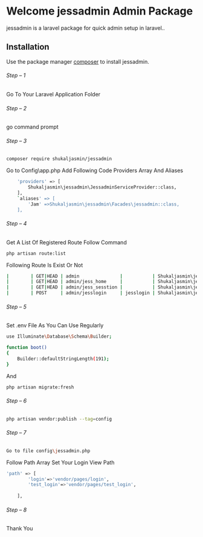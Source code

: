 # Welcome jessadmin Admin Package 
jessadmin is a laravel package for quick admin setup in laravel..
## Installation
Use the package manager [composer](https://getcomposer.org/) to install jessadmin.
###### Step – 1
Go To Your Laravel Application Folder
###### Step – 2
go command prompt
###### Step – 3
```bash
composer require shukaljasmin/jessadmin
```
Go to Config\app.php
Add Following Code Providers Array And Aliases
```bash
    'providers' => [
        Shukaljasmin\jessadmin\JessadminServiceProvider::class,
    ],
    `aliases' => [
        'Jam' =>Shukaljasmin\jessadmin\Facades\jessadmin::class,
    ],
```

###### Step – 4
Get A List Of Registered Route Follow Command
```bash
php artisan route:list
```
Following Route Is Exist Or Not
```bash
|        | GET|HEAD | admin               |           | Shukaljasmin\jessadmin\Controllers\JessadminController@index       | web            |        
|        | GET|HEAD | admin/jess_home     |           | Shukaljasmin\jessadmin\Controllers\JessadminController@home        | web,AdminCheck |        
|        | GET|HEAD | admin/jess_sesstion |           | Shukaljasmin\jessadmin\Controllers\JessAdminSessionController@show | web            |        
|        | POST     | admin/jesslogin     | jesslogin | Shukaljasmin\jessadmin\Controllers\JessadminController@admin_login | web            |        
```
###### Step – 5
Set .env File As You Can Use Regularly

```bash
use Illuminate\Database\Schema\Builder;

function boot()
{
    Builder::defaultStringLength(191);
}
```
And 
```bash
php artisan migrate:fresh
```

###### Step – 6

```bash
php artisan vendor:publish --tag=config
```

###### Step – 7
```bash
Go to file config\jessadmin.php
```
Follow Path Array Set Your Login View Path 
```bash
'path' => [
        'login'=>'vendor/pages/login',
        'test_login'=>'vendor/pages/test_login',
        
    ],
```
###### Step – 8
Thank You
